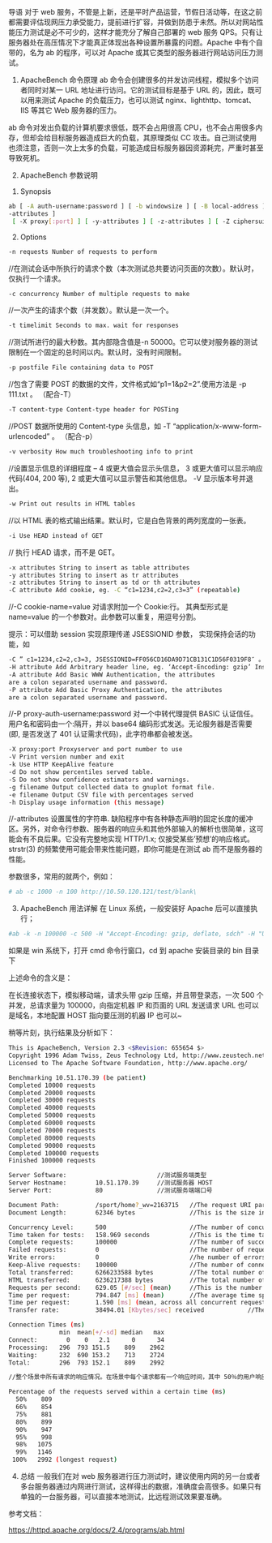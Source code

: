 导语
对于 web 服务，不管是上新，还是平时产品运营，节假日活动等，在这之前都需要评估现网压力承受能力，提前进行扩容，并做到防患于未然。所以对网站性能压力测试是必不可少的，这样才能充分了解自己部署的 web 服务 QPS。只有让服务器处在高压情况下才能真正体现出各种设置所暴露的问题。Apache 中有个自带的，名为 ab 的程序，可以对 Apache 或其它类型的服务器进行网站访问压力测试。

1. ApacheBench 命令原理
ab 命令会创建很多的并发访问线程，模拟多个访问者同时对某一 URL 地址进行访问。它的测试目标是基于 URL 的，因此，既可以用来测试 Apache 的负载压力，也可以测试 nginx、lighthttp、tomcat、IIS 等其它 Web 服务器的压力。

ab 命令对发出负载的计算机要求很低，既不会占用很高 CPU，也不会占用很多内存，但却会给目标服务器造成巨大的负载，其原理类似 CC 攻击。自己测试使用也须注意，否则一次上太多的负载，可能造成目标服务器因资源耗完，严重时甚至导致死机。


2. ApacheBench 参数说明
1) Synopsis

```bash
ab [ -A auth-username:password ] [ -b windowsize ] [ -B local-address ] [ -c concurrency ] [ -C cookie-name=value ] [ -d ] [ -e csv-file ] [ -f protocol ] [ -g gnuplot-file ] [ -h ] [ -H custom-header ] [ -i ] [ -k ] [ -l ] [ -m HTTP-method ] [ -n requests ] [ -p POST-file ] [ -P proxy-auth-username:password ] [ -q ] [ -r ] [ -s timeout ] [ -S ] [ -t timelimit ] [ -T content-type ] [ -u PUT-file ] [ -v verbosity] [ -V ] [ -w ] [ -x
-attributes ]
 [ -X proxy[:port] ] [ -y-attributes ] [ -z-attributes ] [ -Z ciphersuite ] [http[s]://]hostname[:port]/path
 ```

2) Options

```bash
-n requests Number of requests to perform
```

//在测试会话中所执行的请求个数（本次测试总共要访问页面的次数）。默认时，仅执行一个请求。

```bash
-c concurrency Number of multiple requests to make
```

//一次产生的请求个数（并发数）。默认是一次一个。

```bash
-t timelimit Seconds to max. wait for responses
```

//测试所进行的最大秒数。其内部隐含值是-n 50000。它可以使对服务器的测试限制在一个固定的总时间以内。默认时，没有时间限制。

```bash
-p postfile File containing data to POST
```

//包含了需要 POST 的数据的文件，文件格式如“p1=1&p2=2”.使用方法是 -p 111.txt 。 （配合-T）

```bash
-T content-type Content-type header for POSTing
```

//POST 数据所使用的 Content-type 头信息，如 -T “application/x-www-form-urlencoded” 。 （配合-p）

```bash
-v verbosity How much troubleshooting info to print
```

//设置显示信息的详细程度 – 4 或更大值会显示头信息， 3 或更大值可以显示响应代码(404, 200 等), 2 或更大值可以显示警告和其他信息。 -V 显示版本号并退出。

```bash
-w Print out results in HTML tables
```

//以 HTML 表的格式输出结果。默认时，它是白色背景的两列宽度的一张表。

```bash
-i Use HEAD instead of GET
```

// 执行 HEAD 请求，而不是 GET。

```bash
-x attributes String to insert as table attributes
-y attributes String to insert as tr attributes
-z attributes String to insert as td or th attributes
-C attribute Add cookie, eg. -C “c1=1234,c2=2,c3=3” (repeatable)
```

//-C cookie-name=value 对请求附加一个 Cookie:行。 其典型形式是 name=value 的一个参数对。此参数可以重复，用逗号分割。

提示：可以借助 session 实现原理传递 JSESSIONID 参数， 实现保持会话的功能，如

```bash
-C ” c1=1234,c2=2,c3=3, JSESSIONID=FF056CD16DA9D71CB131C1D56F0319F8″ 。
-H attribute Add Arbitrary header line, eg. ‘Accept-Encoding: gzip’ Inserted after all normal header lines. (repeatable)
-A attribute Add Basic WWW Authentication, the attributes
are a colon separated username and password.
-P attribute Add Basic Proxy Authentication, the attributes
are a colon separated username and password.
```

//-P proxy-auth-username:password 对一个中转代理提供 BASIC 认证信任。用户名和密码由一个:隔开，并以 base64 编码形式发送。无论服务器是否需要(即, 是否发送了 401 认证需求代码)，此字符串都会被发送。

```bash
-X proxy:port Proxyserver and port number to use
-V Print version number and exit
-k Use HTTP KeepAlive feature
-d Do not show percentiles served table.
-S Do not show confidence estimators and warnings.
-g filename Output collected data to gnuplot format file.
-e filename Output CSV file with percentages served
-h Display usage information (this message)
```

//-attributes 设置属性的字符串. 缺陷程序中有各种静态声明的固定长度的缓冲区。另外，对命令行参数、服务器的响应头和其他外部输入的解析也很简单，这可能会有不良后果。它没有完整地实现 HTTP/1.x; 仅接受某些’预想’的响应格式。 strstr(3) 的频繁使用可能会带来性能问题，即你可能是在测试 ab 而不是服务器的性能。

参数很多，常用的就两个，例如：

```bash
# ab -c 1000 -n 100 http://10.50.120.121/test/blank\
```

3. ApacheBench 用法详解
在 Linux 系统，一般安装好 Apache 后可以直接执行；

```bash
#ab -k -n 100000 -c 500 -H "Accept-Encoding: gzip, deflate, sdch" -H "User-Agent:Mozilla/5.0 (iPhone; CPU iPhone OS 10_2 like Mac OS X) AppleWebKit/602.3.12 (KHTML, like Gecko) Mobile/14C92 QQ/7.0.0.3002_GrayThree_309592_04-27_23:04 V1_IPH_SQ_7.0.0_5_HDBM_T Pixel/750 Core/UIWebView NetType/WIFI QBWebViewType/1" -C "uin=o0369491785;skey=@MC7dyF5lu;" http://10.51.170.39/sport/home?_wv=2163715
```

如果是 win 系统下，打开 cmd 命令行窗口，cd 到 apache 安装目录的 bin 目录下

上述命令的含义是：

在长连接状态下，模拟移动端，请求头带 gzip 压缩，并且带登录态，一次 500 个并发，总请求量为 100000，向指定机器 IP 和页面的 URL 发送请求
URL 也可以是域名，本地配置 HOST 指向要压测的机器 IP 也可以~

稍等片刻，执行结果及分析如下：

```bash
This is ApacheBench, Version 2.3 <$Revision: 655654 $>
Copyright 1996 Adam Twiss, Zeus Technology Ltd, http://www.zeustech.net/
Licensed to The Apache Software Foundation, http://www.apache.org/

Benchmarking 10.51.170.39 (be patient)
Completed 10000 requests
Completed 20000 requests
Completed 30000 requests
Completed 40000 requests
Completed 50000 requests
Completed 60000 requests
Completed 70000 requests
Completed 80000 requests
Completed 90000 requests
Completed 100000 requests
Finished 100000 requests

Server Software:                         //测试服务端类型
Server Hostname:        10.51.170.39     //测试服务器 HOST
Server Port:            80               //测试服务端端口号

Document Path:          /sport/home?_wv=2163715   //The request URI parsed from the command line string.
Document Length:        62346 bytes               //This is the size in bytes of the first successfully returned document. If the document length changes during testing, the response is considered an error.

Concurrency Level:      500                       //The number of concurrent clients used during the test
Time taken for tests:   158.969 seconds           //This is the time taken from the moment the first socket connection is created to the moment the last response is received
Complete requests:      100000                    //The number of successful responses received
Failed requests:        0                         //The number of requests that were considered a failure. 
Write errors:           0                         //he number of errors that failed during write (broken pipe).
Keep-Alive requests:    100000                    //The number of connections that resulted in Keep-Alive requests
Total transferred:      6266233588 bytes          //The total number of bytes received from the server. This number is essentially the number of bytes sent over the wire.
HTML transferred:       6236217388 bytes          //The total number of document bytes received from the server. This number excludes bytes received in HTTP headers
Requests per second:    629.05 [#/sec] (mean)     //This is the number of requests per second. This value is the result of dividing the number of requests by the total time taken
Time per request:       794.847 [ms] (mean)       //The average time spent per request. The first value is calculated with the formula concurrency * timetaken * 1000 / done while the second value is calculated with the formula timetaken * 1000 / done
Time per request:       1.590 [ms] (mean, across all concurrent requests)
Transfer rate:          38494.01 [Kbytes/sec] received            //The rate of transfer as calculated by the formula totalread / 1024 / timetaken

Connection Times (ms)
              min  mean[+/-sd] median   max
Connect:        0    0   2.1      0      34
Processing:   296  793 151.5    809    2962
Waiting:      232  690 153.2    713    2724
Total:        296  793 152.1    809    2992

//整个场景中所有请求的响应情况。在场景中每个请求都有一个响应时间，其中 50％的用户响应时间小于 809 毫秒，66％的用户响应时间小于 854 毫秒，最大的响应时间小于 2992 毫秒。对于并发请求，cpu 实际上并不是同时处理的，而是按照每个请求获得的时间片逐个轮转处理的，所以基本上第一个 Time per request 时间约等于第二个 Time per request 时间乘以并发请求数。

Percentage of the requests served within a certain time (ms)
  50%    809
  66%    854
  75%    881
  80%    899
  90%    947
  95%    998
  98%   1075
  99%   1146
 100%   2992 (longest request)
 ```

4. 总结
一般我们在对 web 服务器进行压力测试时，建议使用内网的另一台或者多台服务器通过内网进行测试，这样得出的数据，准确度会高很多。如果只有单独的一台服务器，可以直接本地测试，比远程测试效果要准确。

参考文档：

https://httpd.apache.org/docs/2.4/programs/ab.html